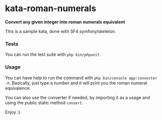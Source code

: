 # kata-roman-numerals

**Convert any given integer into roman numerals equivalent**

This is a sample kata, done with SF4 symfony/skeleton.

### Tests 

You can run the test suite with `php bin/phpunit`.

### Usage 

You can have help to run the command with `php bin/console app:converter -h`.
Basically, just type a number and it will print you the roman numeral equivalence.

You can also use the converter if needed, by importing it as a usage and using the public static method `convert`.

Enjoy :) 
